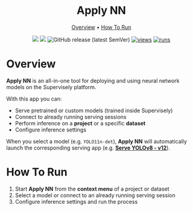 <div align="center" markdown>
<img src=""/>

# Apply NN

<p align="center">
  <a href="#Overview">Overview</a> •
  <a href="#How-To-Run">How To Run</a>
</p>

[![](https://img.shields.io/badge/supervisely-ecosystem-brightgreen)](https://ecosystem.supervisely.com/apps/supervisely-ecosystem/apply-nn)
[![](https://img.shields.io/badge/slack-chat-green.svg?logo=slack)](https://supervisely.com/slack)
![GitHub release (latest SemVer)](https://img.shields.io/github/v/release/supervisely-ecosystem/apply-nn)
[![views](https://app.supervisely.com/img/badges/views/supervisely-ecosystem/apply-nn.png)](https://supervisely.com)
[![runs](https://app.supervisely.com/img/badges/runs/supervisely-ecosystem/apply-nn.png)](https://supervisely.com)

</div>

# Overview

**Apply NN** is an all-in-one tool for deploying and using neural network models on the Supervisely platform.

With this app you can:

- Serve pretrained or custom models (trained inside Supervisely)
- Connect to already running serving sessions
- Perform inference on a **project** or a specific **dataset**
- Configure inference settings

When you select a model (e.g. `YOLO11n-det`), **Apply NN** will automatically launch the corresponding serving app (e.g. **[Serve YOLOv8 - v12](https://ecosystem.supervisely.com/apps/yolo/supervisely_integration/serve)**).

# How To Run

1. Start **Apply NN** from the **context menu** of a project or dataset
2. Select a model or connect to an already running serving session
3. Configure inference settings and run the process
